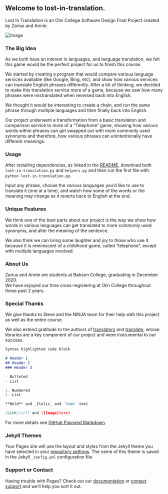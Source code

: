 ## Welcome to lost-in-translation.

Lost In Translation is an Olin College Software Design Final Project created by Zarius and Annie.

![Image](https://github.com/zdubash/lost-in-translation/raw/gh-pages/litscreenshot.png)


### The Big Idea

As we both have an interest in languages, and language translation, we felt this game would be the perfect project for us to finish this course. 

We started by creating a program that would compare various language services available (like Google, Bing, etc), and show how various services can translate English phrases differently.  After a bit of thinking, we decided to make this translation service more of a game, because we saw how many phrases were mistranslated when reversed back into English.

We thought it would be interesting to create a chain, and run the same phrase through multiple languages and then finally back into English.

Our project underwent a transformation from a basic translation and comparison service to more of a “Telephone” game, showing how various words within phrases can get swapped out with more commonly used synonyms and therefore, how various phrases can unintentionally have different meanings.

### Usage

After installing dependencies, as linked in the [README](https://github.com/zdubash/lost-in-translation/blob/main/README.md), download both `lost-in-translation.py` and `helpers.py` and then run the first file with `python lost-in-translation.py`.

Input any phrase, choose the various languages you’d like to use to translate it (one at a time), and watch how some of the words or the meaning may change as it reverts back to English at the end.

### Unique Features

We think one of the best parts about our project is the way we show how words in various languages can get translated to more commonly used synonyms, and alter the meaning of the sentence.

We also think we can bring some laughter and joy to those who use it because it is reminiscent of a childhood game, called “telephone”, except with multiple languages involved.

### About Us

Zarius and Annie are students at Babson College, graduating in December 2020.  
We have enjoyed our time cross-registering at Olin College throughout these past 2 years.

### Special Thanks

We give thanks to Steve and the NINJA team for their help with this project as well as the entire course. 

We also extend gratitude to the authors of [translators](https://pypi.org/project/translators/) and [translate](https://pypi.org/project/translate/), whose libraries are a key component of our project and were instrumental to our success.

```markdown
Syntax highlighted code block

# Header 1
## Header 2
### Header 3

- Bulleted
- List

1. Numbered
2. List

**Bold** and _Italic_ and `Code` text

[Link](url) and ![Image](src)
```

For more details see [GitHub Flavored Markdown](https://guides.github.com/features/mastering-markdown/).

### Jekyll Themes

Your Pages site will use the layout and styles from the Jekyll theme you have selected in your [repository settings](https://github.com/zdubash/lost-in-translation/settings). The name of this theme is saved in the Jekyll `_config.yml` configuration file.

### Support or Contact

Having trouble with Pages? Check out our [documentation](https://docs.github.com/categories/github-pages-basics/) or [contact support](https://github.com/contact) and we’ll help you sort it out.
